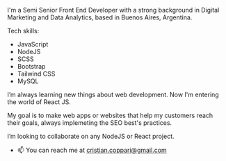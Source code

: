 I'm a Semi Senior Front End Developer with a strong background in Digital Marketing and Data Analytics, based in Buenos Aires, Argentina.

Tech skills:
- JavaScript
- NodeJS
- SCSS
- Bootstrap
- Tailwind CSS
- MySQL

I’m always learning new things about web development. Now I'm entering the world of React JS.

My goal is to make web apps or websites that help my customers reach their goals, always implemeting the SEO best's practices.

I’m looking to collaborate on any NodeJS or React project.

- 📫 You can reach me at cristian.coppari@gmail.com
